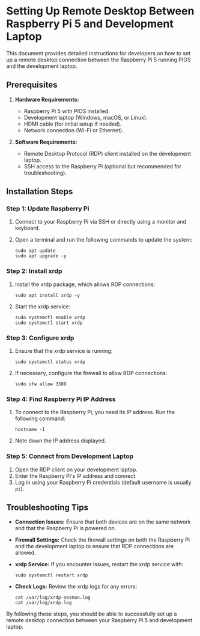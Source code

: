 # Setting Up Remote Desktop Between Raspberry Pi 5 and Development Laptop

This document provides detailed instructions for developers on how to set up a remote desktop connection between the Raspberry Pi 5 running PIOS and the development laptop. 

## Prerequisites

1. **Hardware Requirements:**
   - Raspberry Pi 5 with PIOS installed.
   - Development laptop (Windows, macOS, or Linux).
   - HDMI cable (for initial setup if needed).
   - Network connection (Wi-Fi or Ethernet).

2. **Software Requirements:**
   - Remote Desktop Protocol (RDP) client installed on the development laptop.
   - SSH access to the Raspberry Pi (optional but recommended for troubleshooting).

## Installation Steps

### Step 1: Update Raspberry Pi

1. Connect to your Raspberry Pi via SSH or directly using a monitor and keyboard.
2. Open a terminal and run the following commands to update the system:

   ```
   sudo apt update
   sudo apt upgrade -y
   ```

### Step 2: Install xrdp

1. Install the xrdp package, which allows RDP connections:

   ```
   sudo apt install xrdp -y
   ```

2. Start the xrdp service:

   ```
   sudo systemctl enable xrdp
   sudo systemctl start xrdp
   ```

### Step 3: Configure xrdp

1. Ensure that the xrdp service is running:

   ```
   sudo systemctl status xrdp
   ```

2. If necessary, configure the firewall to allow RDP connections:

   ```
   sudo ufw allow 3389
   ```

### Step 4: Find Raspberry Pi IP Address

1. To connect to the Raspberry Pi, you need its IP address. Run the following command:

   ```
   hostname -I
   ```

2. Note down the IP address displayed.

### Step 5: Connect from Development Laptop

1. Open the RDP client on your development laptop.
2. Enter the Raspberry Pi's IP address and connect.
3. Log in using your Raspberry Pi credentials (default username is usually `pi`).

## Troubleshooting Tips

- **Connection Issues:** Ensure that both devices are on the same network and that the Raspberry Pi is powered on.
- **Firewall Settings:** Check the firewall settings on both the Raspberry Pi and the development laptop to ensure that RDP connections are allowed.
- **xrdp Service:** If you encounter issues, restart the xrdp service with:

  ```
  sudo systemctl restart xrdp
  ```

- **Check Logs:** Review the xrdp logs for any errors:

  ```
  cat /var/log/xrdp-sesman.log
  cat /var/log/xrdp.log
  ```

By following these steps, you should be able to successfully set up a remote desktop connection between your Raspberry Pi 5 and development laptop.